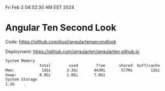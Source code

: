 Fri Feb  2 04:52:30 AM EST 2024

# Angular Ten Second Look

Code: https://github.com/kusl/angulartensecondlook

Deployment: https://github.com/angularten/angularten.github.io

```bash
System Memory
               total        used        free      shared  buff/cache   available
Mem:            15Gi       3.3Gi       443Mi       577Mi        12Gi        11Gi
Swap:          8.0Gi       1.0Gi       7.0Gi
System Storage
1.2G	.
```
